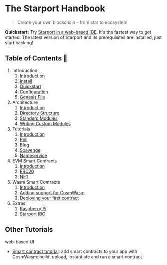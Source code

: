 # The Starport Handbook

> Create your own blockchain - from star to ecosystem

**Quickstart:** Try <a href="https://gitpod.io/#https://github.com/tendermint/starport/" target="_blank">Starport in a web-based IDE</a>. It's the fastest way to get started. The latest version of Starport and its prerequisites are installed, just start hacking!

## Table of Contents 🔎

1. Introduction  
   1. [Introduction](01%20Introduction/introduction.md)  
   2. [Install](01%20Introduction/install.md)
   3. [Quickstart](01%20Introduction/quickstart.md)
   4. [Configuration](01%20Introduction/configuration.md)  
   5. [Genesis File](01%20Introduction/genesis_file.md)  
2. Architecture
    1. [Introduction](02%20Architecture/introduction.md)  
    2. [Directory Structure](02%20Architecture/directory_structure.md)  
    3. [Standard Modules](02%20Architecture/standard_modules.md)
    4. [Writing Custom Modules](02%20Architecture/writing_custom_modules.md)
3. Tutorials  
    1. [Introduction](03%20Tutorials/introduction.md)
    2. [Poll](03%20Tutorials/poll/index.md)
    3. [Blog](03%20Tutorials/blog/01-index.md)
    4. [Scavenge](03%20Tutorials/scavenge/01-background.md)
    5. [Nameservice](03%20Tutorials/nameservice/00-intro.md)
4. EVM Smart Contracts  
    1. [Introduction](04%20EVM%20smart%20contracts/introduction.md)  
    2. [ERC20](04%20EVM%20smart%20contracts/erc20.md)  
    3. [NFT](04%20EVM%20smart%20contracts/nft.md)  
5. Wasm Smart Contracts
    1. [Introduction](05%20Wasm%20Smart%20Contracts/introduction.md)
    2. [Adding support for CosmWasm](05%20Wasm%20Smart%20Contracts/adding_support_for_cosmwasm.md)
    3. [Deploying your first contract](05%20Wasm%20Smart%20Contracts/deploying_your_first_contract.md)  
6. Extras
    1. [Raspberry Pi](RaspberryPi.md)
    2. [Starport IBC](Starport%20IBC.md)

## Other Tutorials

web-based UI
- [Smart contract tutorial](https://www.notion.so/Smart-contracts-with-CosmWasm-c6fbcd584b78437a843e738b922dc108): add smart contracts to your app with CosmWasm: build, upload, instantiate and run a smart contract
